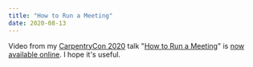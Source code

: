 ```yaml
---
title: "How to Run a Meeting"
date: 2020-08-13
---
```


Video from my [CarpentryCon 2020](https://2020.carpentrycon.org/) talk
"[How to Run a Meeting](https://docs.google.com/presentation/d/1HSdgVQjq0d3UYh-aA4uWHXxYYpySn_xXwfn_M4Ms8Ts/)"
is [now available online](https://www.youtube.com/watch?v=5f3-q9SzkeE).
I hope it's useful.
